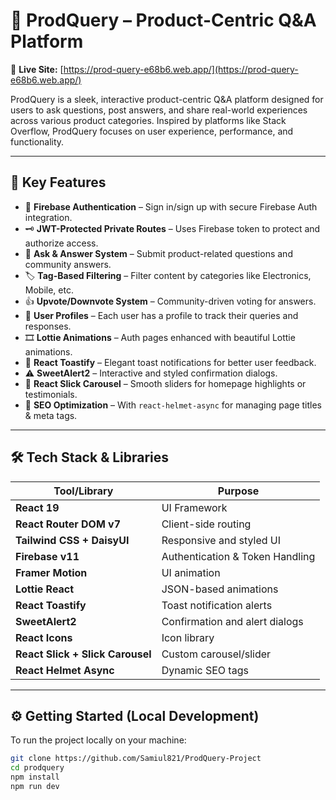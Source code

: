 # 🌟 ProdQuery – Product-Centric Q&A Platform

🔗 **Live Site:** [https://prod-query-e68b6.web.app/](https://prod-query-e68b6.web.app/)

ProdQuery is a sleek, interactive product-centric Q&A platform designed for users to ask questions, post answers, and share real-world experiences across various product categories. Inspired by platforms like Stack Overflow, ProdQuery focuses on user experience, performance, and functionality.

---

## 🚀 Key Features

- 🔐 **Firebase Authentication** – Sign in/sign up with secure Firebase Auth integration.
- 🗝️ **JWT-Protected Private Routes** – Uses Firebase token to protect and authorize access.
- 💬 **Ask & Answer System** – Submit product-related questions and community answers.
- 🏷️ **Tag-Based Filtering** – Filter content by categories like Electronics, Mobile, etc.
- 👍 **Upvote/Downvote System** – Community-driven voting for answers.
- 👤 **User Profiles** – Each user has a profile to track their queries and responses.
- 🎞️ **Lottie Animations** – Auth pages enhanced with beautiful Lottie animations.
- 🔔 **React Toastify** – Elegant toast notifications for better user feedback.
- ⚠️ **SweetAlert2** – Interactive and styled confirmation dialogs.
- 🎠 **React Slick Carousel** – Smooth sliders for homepage highlights or testimonials.
- 📄 **SEO Optimization** – With `react-helmet-async` for managing page titles & meta tags.

---

## 🛠 Tech Stack & Libraries

| Tool/Library | Purpose |
|--------------|---------|
| **React 19** | UI Framework |
| **React Router DOM v7** | Client-side routing |
| **Tailwind CSS + DaisyUI** | Responsive and styled UI |
| **Firebase v11** | Authentication & Token Handling |
| **Framer Motion** | UI animation |
| **Lottie React** | JSON-based animations |
| **React Toastify** | Toast notification alerts |
| **SweetAlert2** | Confirmation and alert dialogs |
| **React Icons** | Icon library |
| **React Slick + Slick Carousel** | Custom carousel/slider |
| **React Helmet Async** | Dynamic SEO tags |

---

## ⚙️ Getting Started (Local Development)

To run the project locally on your machine:

```bash
git clone https://github.com/Samiul821/ProdQuery-Project
cd prodquery
npm install
npm run dev
